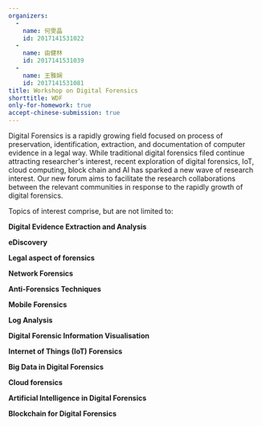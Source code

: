 ```yaml
---
organizers:
  -
    name: 何雯晶
    id: 2017141531022
  -
    name: 由健林
    id: 2017141531039
  -
    name: 王雅娴
    id: 2017141531081
title: Workshop on Digital Forensics
shorttitle: WDF
only-for-homework: true
accept-chinese-submission: true
---
```


Digital Forensics is a rapidly growing field focused on process of preservation, identification, extraction, and documentation of computer evidence in a legal way. While traditional digital forensics filed continue attracting researcher's interest, recent  exploration of digital forensics, IoT, cloud computing, block chain and AI has sparked a new wave of research interest. Our new forum aims to facilitate the research collaborations between the relevant communities in response to the rapidly growth of digital forensics. 

Topics of interest comprise, but are not limited to:

**Digital Evidence Extraction and Analysis**

**eDiscovery**

**Legal aspect of forensics**

**Network Forensics**

**Anti-Forensics Techniques**

**Mobile Forensics**

**Log Analysis**

**Digital Forensic Information Visualisation**

**Internet of Things (IoT) Forensics**

**Big Data in Digital Forensics**

**Cloud forensics**

**Artificial Intelligence in Digital Forensics**

**Blockchain for Digital Forensics**





